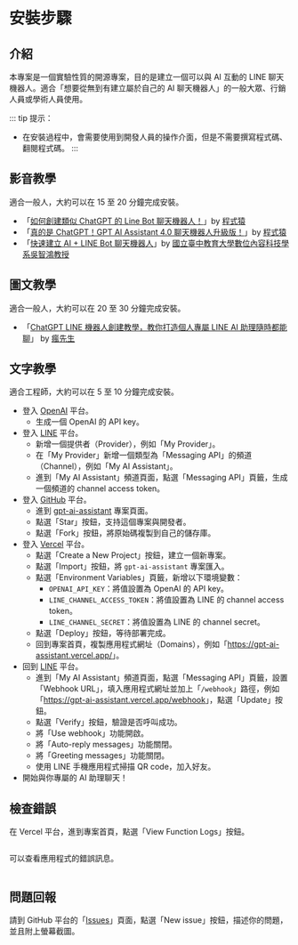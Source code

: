 <script setup>
import { withBase } from '@vuepress/client'
</script>

# 安裝步驟

## 介紹

本專案是一個實驗性質的開源專案，目的是建立一個可以與 AI 互動的 LINE 聊天機器人。適合「想要從無到有建立屬於自己的 AI 聊天機器人」的一般大眾、行銷人員或學術人員使用。

::: tip 提示：

- 在安裝過程中，會需要使用到開發人員的操作介面，但是不需要撰寫程式碼、翻閱程式碼。
:::

## 影音教學

適合一般人，大約可以在 15 至 20 分鐘完成安裝。

- 「[如何創建類似 ChatGPT 的 Line Bot 聊天機器人！](https://www.youtube.com/watch?v=uHsCou1AfEU)」by [程式猿](https://www.youtube.com/@appfromape)
- 「[真的是 ChatGPT！GPT AI Assistant 4.0 聊天機器人升級版！](https://www.youtube.com/watch?v=77ggAZPy0mI)」by [程式猿](https://www.youtube.com/@appfromape)
- 「[快速建立 AI + LINE Bot 聊天機器人](https://www.youtube.com/watch?v=D8b1WrmXgUE)」by [國立臺中教育大學數位內容科技學系吳智鴻教授](https://www.youtube.com/@profchwu)

## 圖文教學

適合一般人，大約可以在 20 至 30 分鐘完成安裝。

- 「[ChatGPT LINE 機器人創建教學，教你打造個人專屬 LINE AI 助理隨時都能聊](https://mrmad.com.tw/chatgpt-line-robot-creation-teaching)」 by [瘋先生](https://mrmad.com.tw/)

## 文字教學

適合工程師，大約可以在 5 至 10 分鐘完成安裝。

- 登入 [OpenAI](https://beta.openai.com/) 平台。
  - 生成一個 OpenAI 的 <a :href="withBase('/images/openai-api-key.png')" target="_blank">API key</a>。
- 登入 [LINE](https://developers.line.biz/zh-hant/) 平台。
  - 新增一個提供者（Provider），例如「My Provider」。
  - 在「My Provider」新增一個類型為「Messaging API」的頻道（Channel），例如「My AI Assistant」。
  - 進到「My AI Assistant」頻道頁面，點選「Messaging API」頁籤，生成一個頻道的 <a :href="withBase('/images/line-channel-access-token.png')" target="_blank">channel access token</a>。
- 登入 [GitHub](https://github.com/) 平台。
  - 進到 [gpt-ai-assistant](https://github.com/memochou1993/gpt-ai-assistant) 專案頁面。
  - 點選「Star」按鈕，支持這個專案與開發者。
  - 點選「Fork」按鈕，將原始碼複製到自己的儲存庫。
- 登入 [Vercel](https://vercel.com/) 平台。
  - 點選「Create a New Project」按鈕，建立一個新專案。
  - 點選「Import」按鈕，將 `gpt-ai-assistant` 專案匯入。
  - 點選「Environment Variables」頁籤，新增以下環境變數：
    - `OPENAI_API_KEY`：將值設置為 OpenAI 的 <a :href="withBase('/images/openai-api-key.png')" target="_blank">API key</a>。
    - `LINE_CHANNEL_ACCESS_TOKEN`：將值設置為 LINE 的 <a :href="withBase('/images/line-channel-access-token.png')" target="_blank">channel access token</a>。
    - `LINE_CHANNEL_SECRET`：將值設置為 LINE 的 <a :href="withBase('/images/line-channel-secret.png')" target="_blank">channel secret</a>。
  - 點選「Deploy」按鈕，等待部署完成。
  - 回到專案首頁，複製應用程式網址（Domains），例如「<https://gpt-ai-assistant.vercel.app/>」。
- 回到 [LINE](https://developers.line.biz/zh-hant/) 平台。
  - 進到「My AI Assistant」頻道頁面，點選「Messaging API」頁籤，設置「Webhook URL」，填入應用程式網址並加上「`/webhook`」路徑，例如「<https://gpt-ai-assistant.vercel.app/webhook>」，點選「Update」按鈕。
  - 點選「Verify」按鈕，驗證是否呼叫成功。
  - 將「Use webhook」功能開啟。
  - 將「Auto-reply messages」功能關閉。
  - 將「Greeting messages」功能關閉。
  - 使用 LINE 手機應用程式掃描 QR code，加入好友。
- 開始與你專屬的 AI 助理聊天！

## 檢查錯誤

在 Vercel 平台，進到專案首頁，點選「View Function Logs」按鈕。

<div align="center">
  <img :src="withBase('/images/vercel-view-logs.png')" width="600"/>
</div>

可以查看應用程式的錯誤訊息。

<div align="center">
  <img :src="withBase('/images/vercel-logs.png')" width="600"/>
</div>

## 問題回報

請到 GitHub 平台的「[Issues](https://github.com/memochou1993/gpt-ai-assistant/issues)」頁面，點選「New issue」按鈕，描述你的問題，並且附上螢幕截圖。
